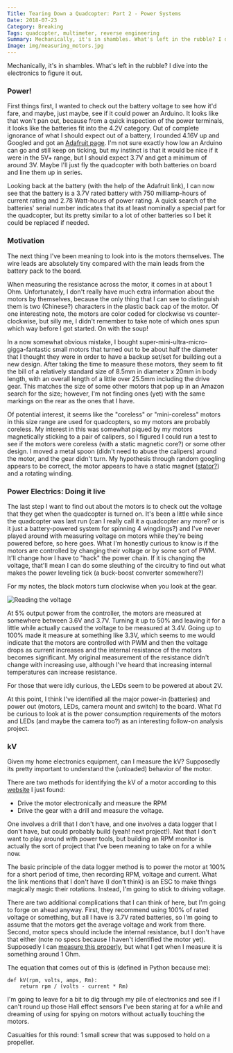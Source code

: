 ```yaml
---
Title: Tearing Down a Quadcopter: Part 2 - Power Systems
Date: 2018-07-23
Category: Breaking
Tags: quadcopter, multimeter, reverse engineering
Summary: Mechanically, it's in shambles. What's left in the rubble? I dive into the electronics to figure it out.
Image: img/measuring_motors.jpg
---
```


Mechanically, it's in shambles. What's left in the rubble? I dive into the electronics to figure it out.

### Power!

First things first, I wanted to check out the battery voltage to see how it'd
fare, and maybe, just maybe, see if it could power an Arduino. It looks like
that won't pan out, because from a quick inspection of the power terminals, it
looks like the batteries fit into the 4.2V category. Out of complete ignorance
of what I should expect out of a battery, I rounded 4.16V up and Googled and got
an [Adafruit
page](https://learn.adafruit.com/li-ion-and-lipoly-batteries/voltages). I'm not
sure exactly how low an Arduino can go and still keep on ticking, but my
instinct is that it would be nice if it were in the 5V+ range, but I should
expect 3.7V and get a minimum of around 3V. Maybe I'll just
fly the quadcopter with both batteries on board and line them up in series.

Looking back at the battery (with the help of the Adafruit link), I can now see
that the battery is a 3.7V rated battery with 750 milliamp-hours of current
rating and 2.78 Watt-hours of power rating. A quick search of the batteries'
serial number indicates that its at least nominally a special part for the
quadcopter, but its pretty similar to a lot of other batteries so I bet it could
be replaced if needed.

### Motivation

The next thing I've been meaning to look into is the motors themselves. The wire
leads are absolutely tiny compared with the main leads from the battery pack to
the board.

When measuring the resistance across the motor, it comes in at about 1 Ohm.
Unfortunately, I don't really have much extra information about the motors by
themselves, because the only thing that I can see to distinguish them is two
(Chinese?) characters in the plastic back cap of the motor. Of one interesting
note, the motors are color coded for clockwise vs counter-clockwise, but silly
me, I didn't remember to take note of which ones spun which way before I got
started. On with the soup!

In a now somewhat obvious mistake, I bought
super-mini-ultra-micro-gigga-fantastic small motors that turned out to be about
half the diameter that I thought they were in order to have a backup set/set for
building out a new design. After taking the time to measure these motors, they
seem to fit the bill of a relatively standard size of 8.5mm in diameter x 20mm
in body length, with an overall length of a little over 25.5mm including the
drive gear. This matches the size of some other motors that pop up in an Amazon
search for the size; however, I'm not finding ones (yet) with the same markings
on the rear as the ones that I have.

Of potential interest, it seems like the
"coreless" or "mini-coreless" motors in this size range are used for
quadcopters, so my motors are probably coreless. My interest in this was
somewhat piqued by my motors magnetically sticking to a pair of calipers, so I
figured I could run a test to see if the motors were coreless (with a static
magnetic core?) or some other design. I moved a metal spoon (didn't need to
abuse the calipers) around the motor, and the gear didn't turn. My hypothesis
through random googling appears to be correct, the motor appears to have a
static magnet
([stator?](http://www.koshindenki.com/img/file/CL_TechnologyOvr_R3a_Std.pdf))
and a rotating winding.

### Power Electrics: Doing it live

The last step I want to find out about the motors is to check out the voltage
that they get when the quadcopter is turned on. It's been a little while since
the quadcopter was last run (can I really call it a quadcopter any more? or is
it just a battery-powered system for spinning 4 wingdings?) and I've never
played around with measuring voltage on motors while they're being powered
before, so here goes. What I'm honestly curious to know is if the motors are
controlled by changing their voltage or by some sort of PWM. It'll change how I
have to "hack" the power chain. If it is changing the voltage, that'll mean I
can do some sleuthing of the circuitry to find out what makes the power leveling
tick (a buck-boost converter somewhere?)

For my notes, the black motors turn clockwise when you look at the gear.

![Reading the voltage]({attach}img/measuring_motors.jpg)

At 5% output power from the controller, the motors are measured at somewhere
between 3.6V and 3.7V. Turning it up to 50% and leaving it for a little while
actually caused the voltage to be measured at 3.4V. Going up to 100% made it
measure at something like 3.3V, which seems to me would indicate that the motors
are controlled with PWM and then the voltage drops as current increases and the
internal resistance of the motors becomes significant. My original measurement
of the resistance didn't change with increasing use, although I've heard that
increasing internal temperatures can increase resistance.

For those that were idly curious, the LEDs seem to be powered at about 2V.

At this point, I think I've identified all the major power-in (batteries) and
power out (motors, LEDs, camera mount and switch) to the board. What I'd be
curious to look at is the power consumption requirements of the motors and LEDs
(and maybe the camera too?) as an interesting follow-on analysis project.

### kV

Given my home electronics equipment, can I measure the kV? Supposedly its pretty
important to understand the (unloaded) behavior of the motor.

There are two methods for identifying the kV of a motor according to this
[website](http://www.radiocontrolinfo.com/brushless-motor-efficiency/brushless-motor-kv-measure-a-motors-kv/)
I just found:
 - Drive the motor electronically and measure the RPM
 - Drive the gear with a drill and measure the voltage.

One involves a drill that I don't have, and one involves a data logger that I
don't have, but could probably build (yeah! next project!). Not that I don't
want to play around with power tools, but building an RPM monitor is actually
the sort of project that I've been meaning to take on for a while now.

The basic principle of the data logger method is to power the motor at 100% for
a short period of time, then recording RPM, voltage and current. What the link
mentions that I don't have (I don't think) is an ESC to make things magically
magic their rotations. Instead, I'm going to stick to driving voltage.

There are two additional complications that I can think of here, but I'm going
to forge on ahead anyway. First, they recommend using 100% of rated voltage or
something, but all I have is 3.7V rated batteries, so I'm going to assume that
the motors get the average voltage and work from there. Second, motor specs
should include the internal resistance, but I don't have that either (note no
specs because I haven't identified the motor yet). Supposedly I can [measure this
properly](http://www.radiocontrolinfo.com/brushless-motor-efficiency/brushless-motor-winding-resistance/),
but what I get when I measure it is something around 1 Ohm.

The equation that comes out of this is (defined in Python because me):

```
def kV(rpm, volts, amps, Rm):
    return rpm / (volts - current * Rm)
```

I'm going to leave for a bit to dig through my pile of electronics and see
if I can't round up those Hall effect sensors I've been staring at for a while
and dreaming of using for spying on motors without actually touching the motors.

Casualties for this round: 1 small screw that was supposed to hold on a propeller.
